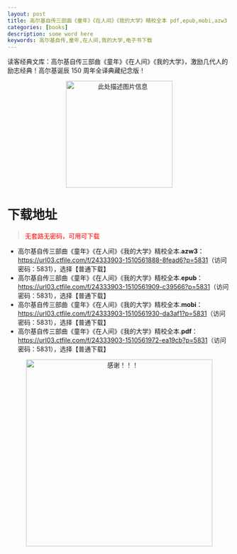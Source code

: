 ```yaml
---
layout: post
title: 高尔基自传三部曲《童年》《在人间》《我的大学》精校全本 pdf,epub,mobi,azw3 电子书下载
categories: [books]
description: some word here
keywords: 高尔基自传,童年,在人间,我的大学,电子书下载
---
```


读客经典文库：高尔基自传三部曲《童年》《在人间》《我的大学》，激励几代人的励志经典！高尔基诞辰 150 周年全译典藏纪念版！

<div align="center"><img src="https://qweree.cn/wp-content/uploads/2025/06/gejzzsbq.jpg" alt="此处描述图片信息" width="240px" height="auto"></div>

# 下载地址

> <p style="color:red" >无套路无密码，可用可下载</p>

- 高尔基自传三部曲《童年》《在人间》《我的大学》精校全本.**azw3**：<https://url03.ctfile.com/f/24333903-1510561888-8fead6?p=5831>（访问密码：5831），选择【普通下载】
- 高尔基自传三部曲《童年》《在人间》《我的大学》精校全本.**epub**：<https://url03.ctfile.com/f/24333903-1510561909-c39566?p=5831>（访问密码：5831），选择【普通下载】
- 高尔基自传三部曲《童年》《在人间》《我的大学》精校全本.**mobi**：<https://url03.ctfile.com/f/24333903-1510561930-da3af1?p=5831>（访问密码：5831），选择【普通下载】
- 高尔基自传三部曲《童年》《在人间》《我的大学》精校全本.**pdf**：<https://url03.ctfile.com/f/24333903-1510561972-ea19cb?p=5831>（访问密码：5831），选择【普通下载】

<div align="center"><img src="https://pic.imgdb.cn/item/6707df6bd29ded1a8ce37031.gif" alt="感谢！！！" width="420px" height="auto"/></div>
